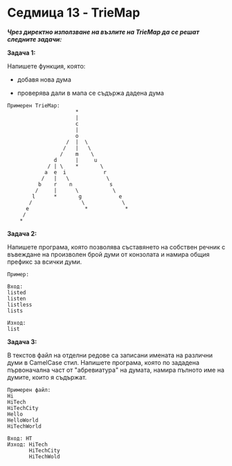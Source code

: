 # Седмица 13 - TrieMap

***Чрез директно използване на възлите на TrieMap да се решат следните задачи:***

**Задача 1:**

Напишете функция, която:

- добавя нова дума

- проверява дали в мапа се съдържа дадена дума

```
Примерен TrieMap:
                      *
                      |
                      c
                      |
                      o
                   /  |  \
                  /   |   \
                 /    m    \
               d      |     u
             / | \    *       \
            a  e  i            r
           /   |   \            \
          b    r    n            s 
         /     |      \           \
        l      *       g            e
       /                \            \
      e                  *            *
     /
    *
```

**Задача 2:**

Напишете програма, която позволява съставянето на собствен речник с въвеждане на произволен брой думи от конзолата и намира общия префикс за всички думи.

```
Пример:

Вход:
listed
listen
listless
lists

Изход:
list
```

**Задача 3:**

В текстов файл на отделни редове са записани имената на различни думи в CamelCase стил. Напишете програма, която по зададена първоначална част от "абревиатура" на думата, намира пълното име на думите, които я съдържат.

```
Примерен файл:
Hi
HiTech
HiTechCity
Hello
HelloWorld
HiTechWorld

Вход: HT
Изход: HiTech
       HiTechCity
       HiTechWold
```
